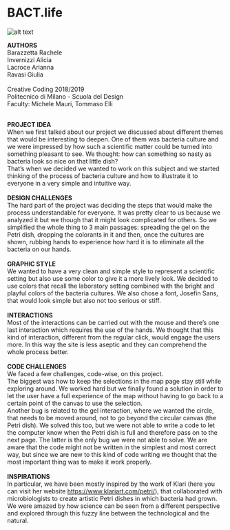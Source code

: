 # BACT.life

![alt text](https://github.com/drawwithcode/2018-group-work-group-04/blob/master/cover.png)

**AUTHORS**<br>
Barazzetta Rachele <br>
Invernizzi Alicia<br>
Lacroce Arianna<br>
Ravasi Giulia<br>
<br>
Creative Coding 2018/2019<br>
Politecnico di Milano - Scuola del Design<br>
Faculty: Michele Mauri, Tommaso Elli<br>
<br>

**PROJECT IDEA**<br>
When we first talked about our project we discussed about different themes that would be interesting to deepen. One of them was bacteria culture and we were impressed by how such a scientific matter could be turned into something pleasant to see.
We thought: how can something so nasty as bacteria look so nice on that little dish?<br>
That’s when we decided we wanted to work on this subject and we started thinking of the process of bacteria culture and how to illustrate it to everyone in a very simple and intuitive way.<br>
<br>
**DESIGN CHALLENGES**<br>
The hard part of the project was deciding the steps that would make the process understandable for everyone. It was pretty clear to us because we analyzed it but we though that it might look complicated for others. So we simplified the whole thing to 3 main passages: spreading the gel on the Petri dish, dropping the colorants in it and then, once the cultures are shown, rubbing hands to experience how hard it is to eliminate all the bacteria on our hands.<br>
<br>
**GRAPHIC STYLE**<br>
We wanted to have a very clean and simple style to represent a scientific setting but also use some color to give it a more lively look. We decided to use colors that recall the laboratory setting combined with the bright and playful colors of the bacteria cultures. We also chose a font, Josefin Sans, that would look simple but also not too serious or stiff.<br>
<br>
**INTERACTIONS**<br>
Most of the interactions can be carried out with the mouse and there’s one last interaction which requires the use of the hands. We thought that this kind of interaction, different from the regular click, would engage the users more. In this way the site is less aseptic and they can comprehend the whole process better.<br>
<br>
**CODE CHALLENGES**<br>
We faced a few challenges, code-wise, on this project. <br>
The biggest was how to keep the selections in the map page stay still while exploring around. We worked hard but we finally found a solution in order to let the user have a full experience of the map without having to go back to a certain point of the canvas to use the selection.<br>
Another bug is related to the gel interaction, where we wanted the circle, that needs to be moved around, not to go beyond the circular canvas (the Petri dish). We solved this too, but we were not able to write a code to let the computer know when the Petri dish is full and therefore pass on to the next page. The latter is the only bug we were not able to solve.
We are aware that the code might not be written in the simplest and most correct way, but since we are new to this kind of code writing we thought that the most important thing was to make it work properly.<br>
<br>
**INSPIRATIONS**<br>
In particular, we have been mostly inspired by the work of Klari (here you can visit her website https://www.klariart.com/petri/), that collaborated with microbiologists to create artistic Petri dishes in which bacteria had grown. We were amazed by how science can be seen from a different perspective and explored through this fuzzy line between the technological and the natural.
